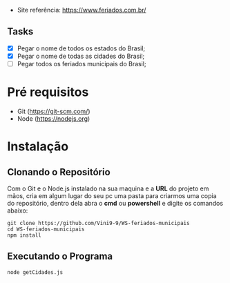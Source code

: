 * Site referência: https://www.feriados.com.br/

## Tasks 

- [X] Pegar o nome de todos os estados do Brasil;
- [X] Pegar o nome de todas as cidades do Brasil;
- [ ] Pegar todos os feriados municipais do Brasil;

# Pré requisitos

- Git (https://git-scm.com/)
- Node (https://nodejs.org)

# Instalação

## Clonando o Repositório ##
Com o Git e o Node.js instalado na sua maquina e a **URL** do projeto em mãos, cria em algum lugar do seu pc uma pasta para criarmos uma copia do repositório, dentro dela abra o **cmd** ou **powershell** e digite os comandos abaixo:
```
git clone https://github.com/Vini9-9/WS-feriados-municipais
cd WS-feriados-municipais
npm install
```
## Executando o Programa ##
```
node getCidades.js
```